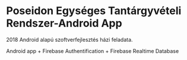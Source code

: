 # Poseidon Egységes Tantárgyvételi Rendszer-Android App
2018 Android alapú szoftverfejlesztés házi feladata.

Android app + Firebase Authentification + Firebase Realtime Database
